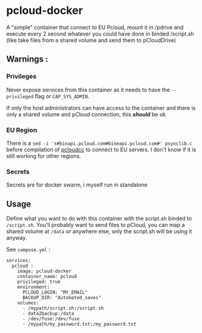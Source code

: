 # pcloud-docker

A "simple" container that connect to EU Pcloud, mount it in /pdrive and execute every 2 second whatever you could have done in binded /script.sh (like take files from a shared volume and send them to pCloudDrive)

## Warnings : 
### Privileges
Never expose services from this container as it needs to have the `--privileged` flag or `CAP_SYS_ADMIN`. 

If only the host administrators can have access to the container and there is only a shared volume and pCloud connection, this ***should*** be ok

### EU Region
There is a `sed -i 's#binapi.pcloud.com#bineapi.pcloud.com#' psynclib.c` before compilation of [pcloudcc](https://github.com/pcloudcom/console-client) to connect to EU servers. I don't know if it is still working for other regions.

### Secrets
Secrets are for docker swarm, i myself run in standalone

## Usage

Define what you want to do with this container with the script.sh binded to `/script.sh`. You'll probably want to send files to pCloud, you can map a shared volume at `/data` or anywhere else, only the script.sh will be using it anyway.

See `compose.yml` :

```
services:
  pcloud : 
    image: pcloud-docker
    container_name: pcloud
    privileged: true
    environment:
      PCLOUD_LOGIN: "MY_EMAIL"
      BACKUP_DIR: "Automated_saves"
    volumes:
      - /mypath/script.sh:/script.sh
      - data2backup:/data
      - /dev/fuse:/dev/fuse
      - /mypath/my_password.txt:/my_password.txt
```      

